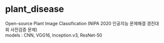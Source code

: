 # plant_disease
Open-source Plant Image Classification (NIPA 2020 인공지능 문제해결 경진대회 사전검증 문제)   
models : CNN, VGG16, Inception.v3, ResNet-50
